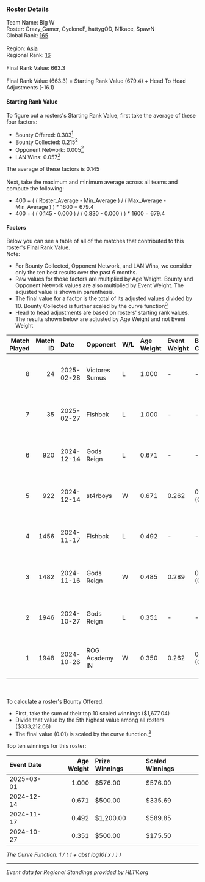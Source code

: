 ### Roster Details<br />
Team Name: Big W<br />
Roster: Crazy_Gamer, CycloneF, hattygOD, N1kace, SpawN<br />
Global Rank: [165](../../standings_global_2025_03_03.md)<br />
<br />
Region: [Asia]( ../../standings_asia_2025_03_03.md)<br />
Regional Rank: [16]( ../../standings_asia_2025_03_03.md)<br />
<br />
Final Rank Value:  663.3<br />
<br />
Final Rank Value (663.3) = Starting Rank Value (679.4) + Head To Head Adjustments (-16.1)<br />

#### Starting Rank Value<br />
To figure out a rosters's Starting Rank Value, first take the average of these four factors:<br />
- Bounty Offered: 0.303[<sup>1</sup>](#table2)
- Bounty Collected: 0.215[<sup>2</sup>](#table1)
- Opponent Network: 0.005[<sup>2</sup>](#table1)
- LAN Wins: 0.057[<sup>2</sup>](#table1)

The average of these factors is 0.145<br />
<br />
Next, take the maximum and minimum average across all teams and compute the following:<br />
- 400 + ( ( Roster_Average - Min_Average ) / ( Max_Average - Min_Average ) ) * 1600 = 679.4
- 400 + ( ( 0.145 - 0.000 ) / ( 0.830 - 0.000 ) ) * 1600 = 679.4


#### Factors<br />
Below you can see a table of all of the matches that contributed to this roster's Final Rank Value.<br />
Note:<br />

- For Bounty Collected, Opponent Network, and LAN Wins, we consider only the ten best results over the past 6 months.
- Raw values for those factors are multiplied by Age Weight. Bounty and Opponent Network values are also multiplied by Event Weight. The adjusted value is shown in parenthesis.
- The final value for a factor is the total of its adjusted values divided by 10. Bounty Collected is further scaled by the curve function[<sup>3</sup>](#curveFunction)
- Head to head adjustments are based on rosters' starting rank values. The results shown below are adjusted by Age Weight and not Event Weight
<span id="table1"></span><br />


| Match Played | Match ID | Date       | Opponent       | W/L | Age Weight | Event Weight | Bounty Collected | Opponent Network | LAN Wins  | H2H Adj. | Roster                                         |
| -: | -: | :- | :- | :- | :- | :- | :- | :- | :- | -: | :- |
|            8 |       24 | 2025-02-28 | Victores Sumus | L   | 1.000      | -            | -                | -                | -         |   -12.47 | Crazy_Gamer, CycloneF, hattygOD, N1kace, SpawN |
|            7 |       35 | 2025-02-27 | Flshbck        | L   | 1.000      | -            | -                | -                | -         |   -11.24 | Crazy_Gamer, CycloneF, hattygOD, N1kace, SpawN |
|            6 |      920 | 2024-12-14 | Gods Reign     | L   | 0.671      | -            | -                | -                | -         |    -6.13 | Crazy_Gamer, CycloneF, hattygOD, N1kace, SpawN |
|            5 |      922 | 2024-12-14 | st4rboys       | W   | 0.671      | 0.262        | 0.002 (0.000)    | 0.037 (0.007)    | 0 (0.000) |     9.21 | Crazy_Gamer, CycloneF, hattygOD, N1kace, SpawN |
|            4 |     1456 | 2024-11-17 | Flshbck        | L   | 0.492      | -            | -                | -                | -         |    -5.87 | Crazy_Gamer, CycloneF, hattygOD, N1kace, SpawN |
|            3 |     1482 | 2024-11-16 | Gods Reign     | W   | 0.485      | 0.289        | 0.014 (0.002)    | 0.318 (0.045)    | 1 (0.485) |    11.21 | Crazy_Gamer, CycloneF, hattygOD, N1kace, SpawN |
|            2 |     1946 | 2024-10-27 | Gods Reign     | L   | 0.351      | -            | -                | -                | -         |    -2.73 | clouda, Crazy_Gamer, CycloneF, EmbeR, SpawN    |
|            1 |     1948 | 2024-10-26 | ROG Academy IN | W   | 0.350      | 0.262        | 0.000 (0.000)    | 0.000 (0.000)    | 0 (0.000) |     1.90 | clouda, Crazy_Gamer, CycloneF, EmbeR, SpawN    |

<br />
<span id="table2"></span><br />
To calculate a roster's Bounty Offered:<br />

- First, take the sum of their top 10 scaled winnings ($1,677.04)
- Divide that value by the 5th highest value among all rosters ($333,212.68)
- The final value (0.01) is scaled by the curve function.[<sup>3</sup>](#curveFunction)

Top ten winnings for this roster:<br />

| Event Date | Age Weight | Prize Winnings | Scaled Winnings |
| :- | -: | :- | :- |
| 2025-03-01 |      1.000 | $576.00        | $576.00         |
| 2024-12-14 |      0.671 | $500.00        | $335.69         |
| 2024-11-17 |      0.492 | $1,200.00      | $589.85         |
| 2024-10-27 |      0.351 | $500.00        | $175.50         |


<span id="curveFunction"></span>_The Curve Function: 1 / ( 1 + abs( log10( x ) ) )_<br />

---
_Event data for Regional Standings provided by HLTV.org_<br />
